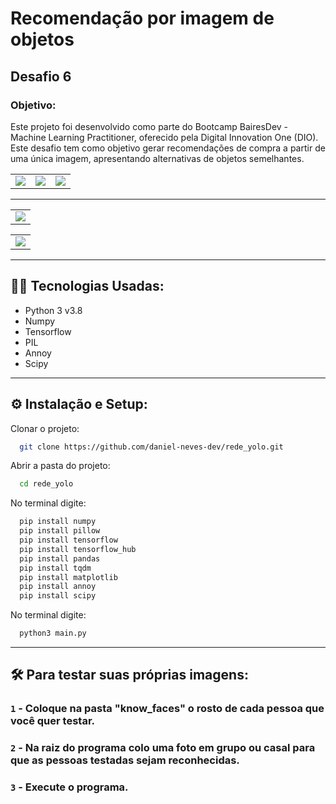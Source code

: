 <h1>Recomendação por imagem de objetos</h1>

<h2>Desafio 6</h2>

<h3>Objetivo:</h3>
<p>Este projeto foi desenvolvido como parte do Bootcamp BairesDev - Machine Learning Practitioner, oferecido pela Digital Innovation One (DIO). 
  Este desafio tem como objetivo gerar recomendações de compra a partir de uma única imagem, apresentando alternativas de objetos semelhantes.</p>
  
<table>
  <tr>
    <td ><img src="https://github.com/user-attachments/assets/58ab868c-08f2-4578-bcf5-9c1e5edfe081"></td>
    <td ><img src="https://github.com/user-attachments/assets/8d961112-1281-478f-89ff-abb116ef286d"></td>
    <td ><img src="https://github.com/user-attachments/assets/32431b3b-1e07-4bc1-be2e-43887f03bfbd"></td>
  </tr>
</table>

-------------------------------------------------------------------------------------------------------------

<table>
  <tr>
    <td valign="top"><img src="https://github.com/user-attachments/assets/4a2b603f-1013-4405-ba74-a095c309e2a1"></td>
  </tr>
</table>

<table>
  <tr>
    <td valign="top"><img src="https://github.com/user-attachments/assets/448bd7e3-6218-4389-92d8-55a2542f5adf"></td>
  </tr>
</table>

-------------------------------------------------------------------------------------------------------------

## 👨‍💻 Tecnologias Usadas:
- Python 3 v3.8
- Numpy
- Tensorflow
- PIL
- Annoy
- Scipy

-----------------------------------------------------------
## ⚙  Instalação e Setup:

Clonar o projeto:

```bash
  git clone https://github.com/daniel-neves-dev/rede_yolo.git
```

Abrir a pasta do projeto:

```bash
  cd rede_yolo
```

No terminal digite:

```bash
  pip install numpy
  pip install pillow
  pip install tensorflow
  pip install tensorflow_hub
  pip install pandas
  pip install tqdm
  pip install matplotlib
  pip install annoy
  pip install scipy
```

No terminal digite:

```bash
  python3 main.py
```

-----------------------------------------------------------
## 🛠 Para testar suas próprias imagens:
### `1` - Coloque na pasta "know_faces" o rosto de cada pessoa que você quer testar.
### `2` - Na raiz do programa colo uma foto em grupo ou casal para que as pessoas testadas sejam reconhecidas.
### `3` - Execute o programa.
